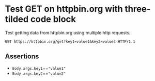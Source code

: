 # Test GET on httpbin.org with three-tilded code block

Test getting data from httpbin.org using multiple http requests.

~~~http
GET https://httpbin.org/get?key1=value1&key2=value2 HTTP/1.1
~~~

## Assertions

* `Body.args.key1`==`"value1"`
* `Body.args.key2`==`"value2"`